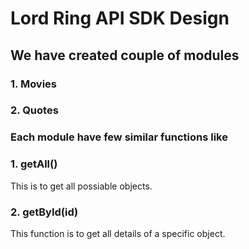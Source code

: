 # Lord Ring API SDK Design
## We have created couple of modules
### 1. Movies
### 2. Quotes

### Each module have few similar functions like
### 1. getAll()
This is to get all possiable objects.
### 2. getById(id)
This function is to get all details of a specific object.